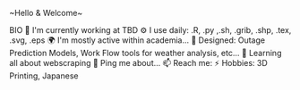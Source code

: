  \~Hello & Welcome\~  



BIO
🏢 I'm currently working at TBD
⚙️ I use daily: .R, .py ,.sh, .grib, .shp, .tex, .svg, .eps
🌍 I'm mostly active within academia...
💅 Designed: Outage Prediction Models, Work Flow tools for weather analysis, etc…
🌱 Learning all about webscraping 
💬 Ping me about...
📫 Reach me: 
⚡️ Hobbies: 3D Printing, Japanese


<!---
sonofwatt84/sonofwatt84 is a ✨ special ✨ repository because its `README.md` (this file) appears on your GitHub profile.
You can click the Preview link to take a look at your changes.
--->
